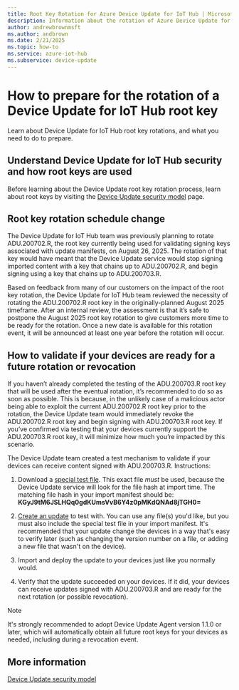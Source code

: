 ```yaml
---
title: Root Key Rotation for Azure Device Update for IoT Hub | Microsoft Docs
description: Information about the rotation of Azure Device Update for IoT Hub root keys.
author: andrewbrownmsft
ms.author: andbrown
ms.date: 2/21/2025
ms.topic: how-to
ms.service: azure-iot-hub
ms.subservice: device-update
---
```


# How to prepare for the rotation of a Device Update for IoT Hub root key

Learn about Device Update for IoT Hub root key rotations, and what you need to do to prepare.

## Understand Device Update for IoT Hub security and how root keys are used

Before learning about the Device Update root key rotation process, learn about root keys by visiting the [Device Update security model](device-update-security.md) page.

## Root key rotation schedule change

The Device Update for IoT Hub team was previously planning to rotate ADU.200702.R, the root key currently being used for validating signing keys associated with update manifests, on August 26, 2025. The rotation of that key would have meant that the Device Update service would stop signing imported content with a key that chains up to ADU.200702.R, and begin signing using a key that chains up to ADU.200703.R.

Based on feedback from many of our customers on the impact of the root key rotation, the Device Update for IoT Hub team reviewed the necessity of rotating the ADU.200702.R root key in the originally-planned August 2025 timeframe. After an internal review, the assessment is that it’s safe to postpone the August 2025 root key rotation to give customers more time to be ready for the rotation. Once a new date is available for this rotation event, it will be announced at least one year before the rotation will occur.

## How to validate if your devices are ready for a future rotation or revocation

If you haven’t already completed the testing of the ADU.200703.R root key that will be used after the eventual rotation, it’s recommended to do so as soon as possible. This is because, in the unlikely case of a malicious actor being able to exploit the current ADU.200702.R root key prior to the rotation, the Device Update team would immediately revoke the ADU.200702.R root key and begin signing with ADU.200703.R root key. If you’ve confirmed via testing that your devices currently support the ADU.200703.R root key, it will minimize how much you’re impacted by this scenario.

The Device Update team created a test mechanism to validate if your devices can receive content signed with ADU.200703.R. Instructions:

1. Download a [special test file](https://a.b.nlu.dl.adu.microsoft.com/swedencentral/testfiles/root-key-test-update.txt). This exact file _must_ be used, because the Device Update service will look for the file hash at import time. The matching file hash in your import manifest should be: **KGyJ9tM6JSLHQq0gdKUmsVvB6Y4z0pMKdQNAd8jTGH0=**

2. [Create an update](create-update.md) to test with. You can use any file(s) you'd like, but you must also include the special test file in your import manifest. It's recommended that your update change the devices in a way that's easy to verify later (such as changing the version number on a file, or adding a new file that wasn't on the device).
3. Import and deploy the update to your devices just like you normally would.
1. Verify that the update succeeded on your devices. If it did, your devices can receive updates signed with ADU.200703.R and are ready for the next rotation (or possible revocation).

> [!NOTE]
> It's strongly recommended to adopt Device Update Agent version 1.1.0 or later, which will automatically obtain all future root keys for your devices as needed, including during a revocation event.

## More information

[Device Update security model](device-update-security.md)